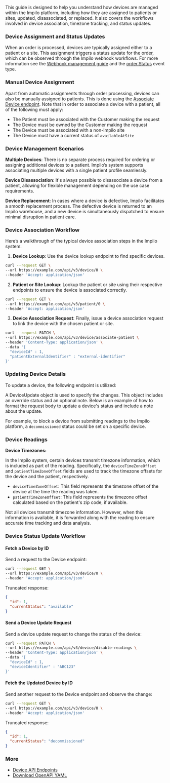 This guide is designed to help you understand how devices are managed within the Impilo platform, including how they are assigned to patients or sites, updated, disassociated, or replaced. It also covers the workflows involved in device association, timezone tracking, and status updates.

### Device Assignment and Status Updates

When an order is processed, devices are typically assigned either to a patient or a site. This assignment triggers a status update for the order, which can be observed through the Impilo webhook workflows. For more information see the [Webhook management guide](/guides/webhook-management) and the [order.Status](/resources/models#webhooktype_enumerated_value_order.statusfull) event type.

### Manual Device Assignment

Apart from automatic assignments through order processing, devices can also be manually assigned to patients. This is done using the [Associate Device endpoint](/api-reference/devices/associate-device). Note that in order to associate a device with a patient, all of the following must apply:

- The Patient must be associated with the Customer making the request
- The Device must be owned by the Customer making the request
- The Device must be associated with a non-Impilo site
- The Device must have a current status of `availableAtSite`

### Device Management Scenarios

**Multiple Devices**: There is no separate process required for ordering or assigning additional devices to a patient. Impilo’s system supports associating multiple devices with a single patient profile seamlessly.

**Device Disassociation**: It's always possible to disassociate a device from a patient, allowing for flexible management depending on the use case requirements.

**Device Replacement**: In cases where a device is defective, Impilo facilitates a smooth replacement process. The defective device is returned to an Impilo warehouse, and a new device is simultaneously dispatched to ensure minimal disruption in patient care.

### Device Association Workflow

Here’s a walkthrough of the typical device association steps in the Impilo system:

1. **Device Lookup**: Use the device lookup endpoint to find specific devices.  
```bash
curl --request GET \
--url https://example.com/api/v3/device/0 \
--header 'Accept: application/json'
```

2. **Patient or Site Lookup**: Lookup the patient or site using their respective endpoints to ensure the device is associated correctly.  
```bash
curl --request GET \
--url https://example.com/api/v3/patient/0 \
--header 'Accept: application/json'
```

3. **Device Association Request**: Finally, issue a device association request to link the device with the chosen patient or site.  
```bash
curl --request PATCH \
--url https://example.com/api/v3/device/associate-patient \
--header 'Content-Type: application/json' \
--data '{
  "deviceId" : 1,
  "patientExternalIdentifier" : "external-identifier"
}'
```

### Updating Device Details

To update a device, the following endpoint is utilized:  


A DeviceUpdate object is used to specify the changes. This object includes an override status and an optional note. Below is an example of how to format the request body to update a device's status and include a note about the update.

For example, to block a device from submitting readings to the Impilo platform, a `decommissioned` status could be set on a specific device.

### Device Readings

**Device Timezones:**

In the Impilo system, certain devices transmit timezone information, which is included as part of the reading. Specifically, the `deviceTimeZoneOffset` and `patientTimeZoneOffset` fields are used to track the timezone offsets for the device and the patient, respectively.

- `deviceTimeZoneOffset`: This field represents the timezone offset of the device at the time the reading was taken.
- `patientTimeZoneOffset`: This field represents the timezone offset calculated based on the patient's zip code, if available.

Not all devices transmit timezone information. However, when this information is available, it is forwarded along with the reading to ensure accurate time tracking and data analysis.

### Device Status Update Workflow

#### Fetch a Device by ID

Send a request to the Device endpoint:  
```bash
curl --request GET \
--url https://example.com/api/v3/device/0 \
--header 'Accept: application/json'
```

Truncated response:

```json
{
  "id": 1,
  "currentStatus": "available"
}
```

#### Send a Device Update Request

Send a device update request to change the status of the device:  
```bash
curl --request PATCH \
--url https://example.com/api/v3/device/disable-readings \
--header 'Content-Type: application/json' \
--data '{
  "deviceId" : 1,
  "deviceIdentifier" : "ABC123"
}'
```

#### Fetch the Updated Device by ID

Send another request to the Device endpoint and observe the change:  
```bash
curl --request GET \
--url https://example.com/api/v3/device/0 \
--header 'Accept: application/json'
```

Truncated response:

```json
{
  "id": 1,
  "currentStatus": "decommissioned"
}
```

### More

- [Device API Endpoints](/api-reference/devices)
- [Download OpenAPI YAML](javascript:window.print())
